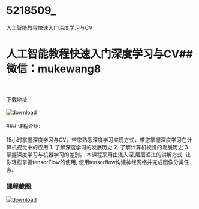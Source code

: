 # 5218509_
人工智能教程快速入门深度学习与CV
# 人工智能教程快速入门深度学习与CV## 微信：mukewang8
<br/></br>[下载地址](http://www.36tz.cn/article/5218509 "下载地址")
<br/></br>[![download](http://36tz.cn/muke_img/2021_02_1-63-300x147.png "下载地址")](http://www.36tz.cn/article/5218509 "下载地址")
<br/></br>### 课程介绍:<br/></br>15小时掌握深度学习与CV，带您熟悉深度学习实现方式，带您掌握深度学习在计算机视觉中的应用 1. 了解深度学习的发展历史 2. 了解计算机视觉的发展历史 3. 掌握深度学习与机器学习的差别。
本课程采用由浅入深,层层递进的讲解方式, 让你轻松掌握tensorFlow的使用, 使用tensorflow构建神经网络并完成图像分类任务。

### 课程截图:
[![download](http://36tz.cn/muke_img/2021_02_2-67.png "下载地址")](http://www.36tz.cn/article/5218509 "下载地址")
